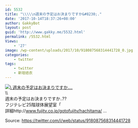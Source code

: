 ```yaml
---
id: 5532
title: "\\\\\n週末の予定はお決まりですか&#8230;."
date: '2017-10-14T18:37:26+08:00'
author: GakkyBot
layout: post
guid: 'http://www.gakky.me/5532.html'
permalink: /5532.html
Views:
    - '27'
image: /wp-content/uploads/2017/10/918087568314441728_0.jpg
categories:
    - twitter
tags:
    - twitter
    - 新垣结衣
---
```


[![\\
週末の予定はお決まりですか....](http://www.yui-aragaki.org/wp-content/uploads/2017/10/918087568314441728_0.jpg)](http://www.yui-aragaki.org/wp-content/uploads/2017/10/918087568314441728_0.jpg)  
\\\\  
週末の予定はお決まりですか..??  
フジテレビ25階球体展望室「  
詳細http://www.fujitv.co.jp/gotofujitv/hachitama/ …

Source: <https://twitter.com/i/web/status/918087568314441728>